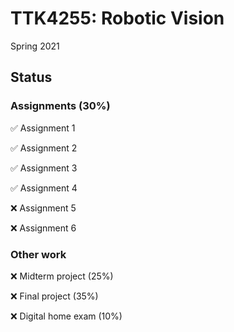 # TTK4255: Robotic Vision
Spring 2021

## Status

### Assignments (30%)
:white_check_mark:  Assignment 1

:white_check_mark:  Assignment 2

:white_check_mark:  Assignment 3

:white_check_mark:  Assignment 4

:x:  Assignment 5

:x:  Assignment 6

### Other work

:x:  Midterm project (25%)

:x:  Final project (35%)

:x:  Digital home exam (10%)

